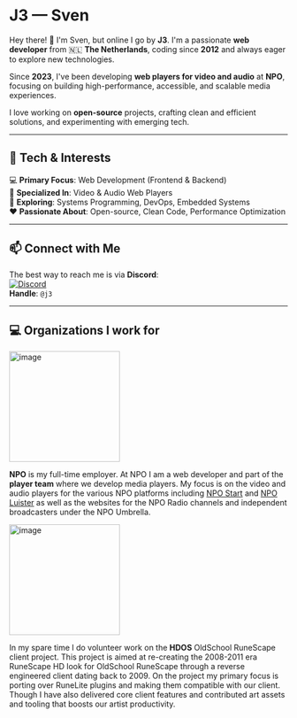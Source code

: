 # J3 — Sven  

Hey there! 👋 I'm Sven, but online I go by **J3**. I'm a passionate **web developer** from 🇳🇱 **The Netherlands**, coding since **2012** and always eager to explore new technologies.  

Since **2023**, I've been developing **web players for video and audio** at **NPO**, focusing on building high-performance, accessible, and scalable media experiences.  

I love working on **open-source** projects, crafting clean and efficient solutions, and experimenting with emerging tech.  

---

## 🔧 Tech & Interests  
💻 **Primary Focus**: Web Development (Frontend & Backend)  
🎥 **Specialized In**: Video & Audio Web Players  
🚀 **Exploring**: Systems Programming, DevOps, Embedded Systems  
❤️ **Passionate About**: Open-source, Clean Code, Performance Optimization  

---

## 📫 Connect with Me  
The best way to reach me is via **Discord**:  
[![Discord](https://img.shields.io/badge/Discord-J3-%237289DA?logo=discord&logoColor=white)](https://discord.gg/GAk7y7XYER)  
**Handle**: `@j3`  

---

## 💻 Organizations I work for

[<img width="200" height="200" alt="image" src="https://github.com/user-attachments/assets/b6488374-1d6a-44f6-8466-ed6fec345cc5" />
](https://npo.nl/)


**NPO** is my full-time employer. At NPO I am a web developer and part of the **player team** where we develop media players. My focus is on the video and audio players for the various NPO platforms including [NPO Start](https://npo.nl/start) and [NPO Luister](https://npo.nl/luister) as well as the websites for the NPO Radio channels and independent broadcasters under the NPO Umbrella.

[<img width="200" height="200" alt="image" src="https://github.com/user-attachments/assets/99030fcc-8ec0-4495-90e4-646e9a80d2be" />
](https://hdos.dev/)

In my spare time I do volunteer work on the **HDOS** OldSchool RuneScape client project. This project is aimed at re-creating the 2008-2011 era RuneScape HD look for OldSchool RuneScape through a reverse engineered client dating back to 2009. On the project my primary focus is porting over RuneLite plugins and making them compatible with our client. Though I have also delivered core client features and contributed art assets and tooling that boosts our artist productivity.
